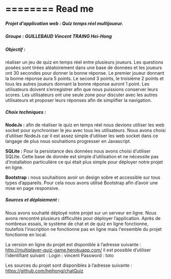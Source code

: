 
========
Read me
=========

##### Projet d'application web : Quiz temps réel multijoueur.
##### Groupe : GUILLEBAUD Vincent	TRAING Hei-Hong

##### Objectif : 

réaliser un jeu de quiz en temps réel entre plusieurs joueurs. Les questions posées sont tirées aléatoirement dans une base de données et les joueurs ont 30 secondes pour donner la bonne réponse.
Le premier joueur donnant la bonne réponse aura 5 points. Le second 3 points, le troisième 2 points et tous les autres joueurs donnant la bonne réponse auront 1 point.
Les utilisateurs doivent s’enregistrer afin que nous puissions conserver leurs scores.
Les utilisateurs ont une seule zone pour discuter avec les autres utilisateurs et proposer leurs réponses afin de simplifier la navigation.

##### Choix techniques :

**NodeJs :** afin de réaliser le quiz en temps réel nous devions utiliser les web socket pour synchroniser le jeu avec tous les utilisateurs. Nous avons choisi d’utiliser NodeJs car il est assez simple d’utiliser les web socket dans ce langage de plus nous souhaitions progresser en Javascript.

**SQLite :** Pour la persistance des données nous avons choisi d’utiliser SQLIte. Cette base de donnée est simple d’utilisation et ne nécessite pas d’installation particulière ce qui était plus simple pour déployer notre projet en ligne.

**Bootstrap :** nous souhaitions avoir un design sobre et accessible sur tous types d’appareils. Pour cela nous avons utilisé Bootstrap afin d’avoir une mise en page responsive.

##### Sources et déploiement : 

Nous avons souhaité déployé notre projet sur un serveur en ligne. Nous avons rencontré plusieurs difficultés pour déployer l’application. Après de nombreux essais, le système de chat et de quiz en ligne fonctionne, toutefois l’inscription ne fonctionne pas en ligne mais l'ensemble du projet fonctionne en local. 

La version en ligne du projet est disponible à l’adresse suivante : http://multiplayer-quiz-game.herokuapp.com/ 
il est possible d’utiliser l’identifiant suivant :
Login : vincent
Password : toto

Les sources du projet sont disponibles à l’adresse suivante : https://github.com/heihong/chatQuiz



